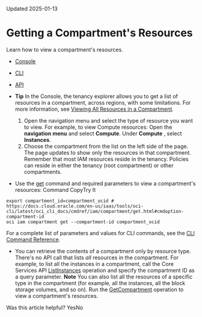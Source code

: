 Updated 2025-01-13
# Getting a Compartment's Resources
Learn how to view a compartment's resources.
  * [Console](https://docs.oracle.com/en-us/iaas/Content/Identity/compartments/To_view_the_contents_of_a_compartment.htm)
  * [CLI](https://docs.oracle.com/en-us/iaas/Content/Identity/compartments/To_view_the_contents_of_a_compartment.htm)
  * [API](https://docs.oracle.com/en-us/iaas/Content/Identity/compartments/To_view_the_contents_of_a_compartment.htm)


  * **Tip** In the Console, the tenancy explorer allows you to get a list of resources in a compartment, across regions, with some limitations. For more information, see [Viewing All Resources in a Compartment](https://docs.oracle.com/en-us/iaas/Content/General/Concepts/compartmentexplorer.htm#Viewing_All_Resources_in_a_Compartment).
    1. Open the navigation menu and select the type of resource you want to view. For example, to view Compute resources: Open the **navigation menu** and select **Compute**. Under **Compute** , select **Instances**.
    2. Choose the compartment from the list on the left side of the page. The page updates to show only the resources in that compartment.
Remember that most IAM resources reside in the tenancy. Policies can reside in either the tenancy (root compartment) or other compartments.
  * Use the [get](https://docs.oracle.com/iaas/tools/oci-cli/latest/oci_cli_docs/cmdref/iam/compartment/get.html) command and required parameters to view a compartment's resources:
Command
CopyTry It
```
export compartment_id=compartment_ocid # https://docs.cloud.oracle.com/en-us/iaas/tools/oci-cli/latest/oci_cli_docs/cmdref/iam/compartment/get.html#cmdoption-compartment-id
oci iam compartment get --compartment-id compartment_ocid

```

For a complete list of parameters and values for CLI commands, see the [CLI Command Reference](https://docs.oracle.com/iaas/tools/oci-cli/latest).
  * You can retrieve the contents of a compartment only by resource type. There's no API call that lists _all_ resources in the compartment. For example, to list all the instances in a compartment, call the Core Services API [ListInstances](https://docs.oracle.com/iaas/api/#/en/iaas/latest/Instance/ListInstances) operation and specify the compartment ID as a query parameter. 
**Note** You can also list all the resources of a specific type in the compartment (for example, all the instances, all the block storage volumes, and so on). 
Run the [GetCompartment](https://docs.oracle.com/iaas/api/#/en/identity/latest/Compartment/GetCompartment) operation to view a compartment's resources.


Was this article helpful?
YesNo

